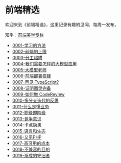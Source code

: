 # 前端精选

欢迎来到《前端精选》，这里记录有趣的见闻，每周一发布。

知乎：[前端美学专栏](https://www.zhihu.com/column/c_1388648845178355712)

- [0001-学习的方法](handpick/0001-学习的方法.md)
- [0002-前端的上限](handpick/0002-前端的上限.md)
- [0003-分工陷阱](handpick/0003-分工陷阱.md)
- [0004-我们需要怎样的大模型应用](handpick/0004-我们需要怎样的大模型应用.md)
- [0005-大模型老师](handpick/0005-大模型老师.md)
- [0006-前端部署搭建](handpick/0006-前端部署搭建.md)
- [0007-再见 TypeScript?](handpick/0007-再见TypeScript.md)
- [0008-证明图灵完备](handpick/0008-证明图灵完备.md)
- [0009-如何做 CodeReview](handpick/0009-如何做CodeReview.md)
- [0010-多分支迭代的反思](handpick/0010-多分支迭代的反思.md)
- [0011-什么是懂业务](handpick/0011-什么是懂业务.md)
- [0012-职级即阶级](handpick/0012-职级即阶级.md)
- [0013-竞争意识](handpick/0013-竞争意识.md)
- [0014-卡点隐患](handpick/0014-卡点隐患.md)
- [0015-语言和生态](handpick/0015-语言和生态.md)
- [0016-又见PHP](handpick/0016-又见PHP.md)
- [0017-高可用的成本](handpick/0017-高可用的成本.md)
- [0018-不兼容的目的](handpick/0018-不兼容的目的.md)
- [0019-渐成的守旧者](handpick/0019-渐成的守旧者.md)
